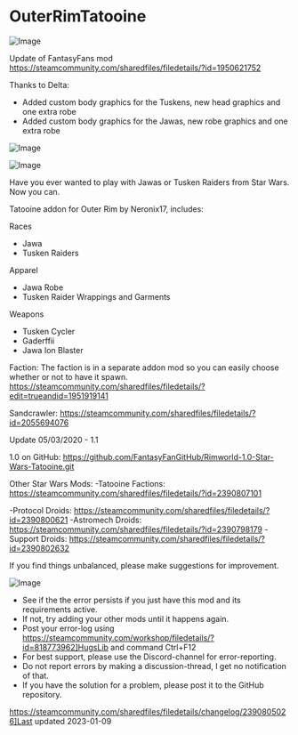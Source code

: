 # OuterRimTatooine

![Image](https://i.imgur.com/buuPQel.png)

Update of FantasyFans mod
https://steamcommunity.com/sharedfiles/filedetails/?id=1950621752

Thanks to Delta:
- Added custom body graphics for the Tuskens, new head graphics and one extra robe
- Added custom body graphics for the Jawas, new robe graphics and one extra robe

![Image](https://i.imgur.com/pufA0kM.png)

	
![Image](https://i.imgur.com/Z4GOv8H.png)

Have you ever wanted to play with Jawas or Tusken Raiders from Star Wars. Now you can.

Tatooine addon for Outer Rim by Neronix17, includes:

Races
- Jawa
- Tusken Raiders

Apparel
- Jawa Robe
- Tusken Raider Wrappings and Garments

Weapons
- Tusken Cycler
- Gaderffii
- Jawa Ion Blaster

Faction:
The faction is in a separate addon mod so you can easily choose whether or not to have it spawn.
https://steamcommunity.com/sharedfiles/filedetails/?edit=trueandid=1951919141

Sandcrawler:
https://steamcommunity.com/sharedfiles/filedetails/?id=2055694076

Update 05/03/2020 - 1.1


1.0 on GitHub: https://github.com/FantasyFanGitHub/Rimworld-1.0-Star-Wars-Tatooine.git


Other Star Wars Mods:
-Tatooine Factions: https://steamcommunity.com/sharedfiles/filedetails/?id=2390807101

-Protocol Droids: https://steamcommunity.com/sharedfiles/filedetails/?id=2390800621
-Astromech Droids: https://steamcommunity.com/sharedfiles/filedetails/?id=2390798179
-Support Droids: https://steamcommunity.com/sharedfiles/filedetails/?id=2390802632


If you find things unbalanced, please make suggestions for improvement.

![Image](https://i.imgur.com/PwoNOj4.png)



-  See if the the error persists if you just have this mod and its requirements active.
-  If not, try adding your other mods until it happens again.
-  Post your error-log using https://steamcommunity.com/workshop/filedetails/?id=818773962]HugsLib and command Ctrl+F12
-  For best support, please use the Discord-channel for error-reporting.
-  Do not report errors by making a discussion-thread, I get no notification of that.
-  If you have the solution for a problem, please post it to the GitHub repository.




https://steamcommunity.com/sharedfiles/filedetails/changelog/2390805026]Last updated 2023-01-09
